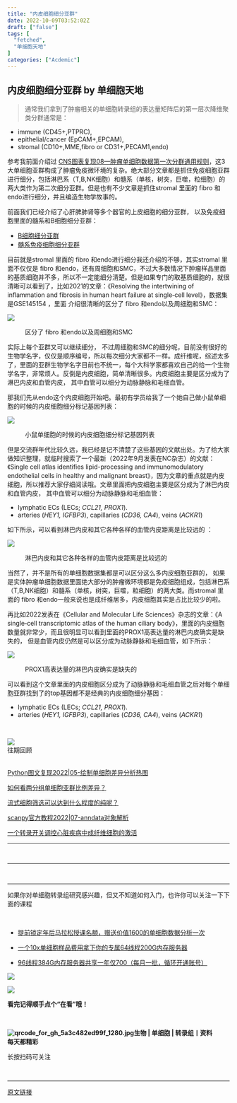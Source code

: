 ```yaml
---
title: "内皮细胞细分亚群"
date: 2022-10-09T03:52:02Z
draft: ["false"]
tags: [
  "fetched",
  "单细胞天地"
]
categories: ["Acdemic"]
---
```

内皮细胞细分亚群 by 单细胞天地
------
<div><section data-tool="mdnice编辑器" data-website="https://www.mdnice.com"><blockquote data-tool="mdnice编辑器"><p>通常我们拿到了肿瘤相关的单细胞转录组的表达量矩阵后的第一层次降维聚类分群通常是：</p></blockquote><ul data-tool="mdnice编辑器"><li><section>immune (CD45+,PTPRC),</section></li><li><section>epithelial/cancer (EpCAM+,EPCAM),</section></li><li><section>stromal (CD10+,MME,fibro or CD31+,PECAM1,endo)</section></li></ul><p data-tool="mdnice编辑器">参考我前面介绍过 <a href="https://mp.weixin.qq.com/s?__biz=MzI1Njk4ODE0MQ==&amp;mid=2247488940&amp;idx=1&amp;sn=1cc8a8a74715087939b9721c0881775d&amp;scene=21#wechat_redirect" data-linktype="2">CNS图表复现08—肿瘤单细胞数据第一次分群通用规则</a>，这3大单细胞亚群构成了肿瘤免疫微环境的复杂。绝大部分文章都是抓住免疫细胞亚群进行细分，包括淋巴系（T,B,NK细胞）和髓系（单核，树突，巨噬，粒细胞）的两大类作为第二次细分亚群。但是也有不少文章是抓住stromal 里面的 fibro 和endo进行细分，并且编造生物学故事的。</p><p data-tool="mdnice编辑器">前面我们已经介绍了心肝脾肺肾等多个器官的上皮细胞的细分亚群， 以及免疫细胞里面的髓系和B细胞细分亚群：</p><ul data-tool="mdnice编辑器"><li><section><a href="https://mp.weixin.qq.com/s?__biz=MzI1Njk4ODE0MQ==&amp;mid=2247506948&amp;idx=1&amp;sn=025d7f91abfa1b68d7910c86cf709e43&amp;scene=21#wechat_redirect" data-linktype="2">B细胞细分亚群</a></section></li><li><section><a href="https://mp.weixin.qq.com/s?__biz=MzI1Njk4ODE0MQ==&amp;mid=2247506971&amp;idx=1&amp;sn=f0242285e2c827d922f938d9858d4ffe&amp;scene=21#wechat_redirect" data-linktype="2">髓系免疫细胞细分亚群</a></section></li></ul><p data-tool="mdnice编辑器">目前就是stromal 里面的 fibro 和endo进行细分我还介绍的不够，其实stromal 里面不仅仅是 fibro 和endo，还有周细胞和SMC，不过大多数情况下肿瘤样品里面的基质细胞并不多，所以不一定能细分清楚。但是如果专门的取基质细胞的，就很清晰可以看到了，比如2021的文章：《Resolving the intertwining of inflammation and fibrosis in human heart failure at single‐cell level》，数据集是GSE145154 ，里面 介绍很清晰的区分了 fibro 和endo以及周细胞和SMC：</p><p><img data-galleryid="" data-ratio="0.6226215644820295" data-s="300,640" data-src="https://mmbiz.qpic.cn/mmbiz_png/siaia0BDGJdjSFsdePaucatsGkFyicbyvsYRutOd2UQEicZIkPmlzXJaWsCeDcvqKoF5C18JKqBNwJqOG3O2CYscZg/640?wx_fmt=png" data-type="png" data-w="1892" src="https://mmbiz.qpic.cn/mmbiz_png/siaia0BDGJdjSFsdePaucatsGkFyicbyvsYRutOd2UQEicZIkPmlzXJaWsCeDcvqKoF5C18JKqBNwJqOG3O2CYscZg/640?wx_fmt=png"></p><figure data-tool="mdnice编辑器"><figcaption>区分了 fibro 和endo以及周细胞和SMC</figcaption></figure><p data-tool="mdnice编辑器">实际上每个亚群又可以继续细分， 不过周细胞和SMC的细分呢，目前没有很好的生物学名字，仅仅是顺序编号，所以每次细分大家都不一样。成纤维呢，综述太多了，里面的亚群生物学名字目前也不统一，每个大科学家都喜欢自己的给一个生物学名字，非常烦人。反倒是内皮细胞，简单清晰很多。内皮细胞主要是区分成为了淋巴内皮和血管内皮， 其中血管可以细分为动脉静脉和毛细血管。</p><p data-tool="mdnice编辑器">那我们先从endo这个内皮细胞开始吧。最初有学员给我了一个她自己做小鼠单细胞的时候的内皮细胞细分标记基因列表：</p><p><img data-galleryid="" data-ratio="0.48743718592964824" data-s="300,640" data-src="https://mmbiz.qpic.cn/mmbiz_png/siaia0BDGJdjSFsdePaucatsGkFyicbyvsY229qBDemXX78NFVFoicK4ejbzgiczetZXo9fib8zHzuibnzIGqgkEcbOtg/640?wx_fmt=png" data-type="png" data-w="796" src="https://mmbiz.qpic.cn/mmbiz_png/siaia0BDGJdjSFsdePaucatsGkFyicbyvsY229qBDemXX78NFVFoicK4ejbzgiczetZXo9fib8zHzuibnzIGqgkEcbOtg/640?wx_fmt=png"></p><figure data-tool="mdnice编辑器"><figcaption>小鼠单细胞的时候的内皮细胞细分标记基因列表</figcaption></figure><p data-tool="mdnice编辑器">但是交流群年代比较久远，我已经是记不清楚了这些基因的文献出处。为了给大家做知识整理，就临时搜索了一个最新（2022年9月发表在NC杂志）的文献：《Single cell atlas identifies lipid-processing and immunomodulatory endothelial cells in healthy and malignant breast》，因为文章的重点就是内皮细胞，所以推荐大家仔细阅读哦。文章里面把内皮细胞主要是区分成为了淋巴内皮和血管内皮， 其中血管可以细分为动脉静脉和毛细血管：</p><ul data-tool="mdnice编辑器"><li><section>lymphatic ECs (LECs; <em>CCL21, PROX1</em>).</section></li><li><section>arteries (<em>HEY1, IGFBP3</em>), capillaries (<em>CD36, CA4</em>), veins (<em>ACKR1</em>)</section></li></ul><p data-tool="mdnice编辑器">如下所示，可以看到淋巴内皮和其它各种各样的血管内皮距离是比较远的 ：</p><p><img data-galleryid="" data-ratio="0.829971181556196" data-s="300,640" data-src="https://mmbiz.qpic.cn/mmbiz_png/siaia0BDGJdjSFsdePaucatsGkFyicbyvsY8jQuEQuCeoHJww4YGzFScKXMR6hyFic84Jv3W7nEE8picyXtlJF3YHDg/640?wx_fmt=png" data-type="png" data-w="694" src="https://mmbiz.qpic.cn/mmbiz_png/siaia0BDGJdjSFsdePaucatsGkFyicbyvsY8jQuEQuCeoHJww4YGzFScKXMR6hyFic84Jv3W7nEE8picyXtlJF3YHDg/640?wx_fmt=png"></p><figure data-tool="mdnice编辑器"><figcaption>淋巴内皮和其它各种各样的血管内皮距离是比较远的</figcaption></figure><p data-tool="mdnice编辑器">当然了，并不是所有的单细胞数据集都是可以区分这么多内皮细胞亚群的， 如果是实体肿瘤单细胞数据里面绝大部分的肿瘤微环境都是免疫细胞组成，包括淋巴系（T,B,NK细胞）和髓系（单核，树突，巨噬，粒细胞）的两大类。而stromal 里面的 fibro 和endo一般来说也是成纤维居多，内皮细胞其实是占比比较少的啦。</p><p data-tool="mdnice编辑器">再比如2022发表在《Cellular and Molecular Life Sciences》杂志的文章：《A single‐cell transcriptomic atlas of the human ciliary body》，里面的内皮细胞数量就非常少，而且很明显可以看到里面的PROX1高表达量的淋巴内皮确实是缺失的， 但是血管内皮仍然是可以区分成为动脉静脉和毛细血管，如下所示：</p><p><img data-galleryid="" data-ratio="0.9152542372881356" data-s="300,640" data-src="https://mmbiz.qpic.cn/mmbiz_png/siaia0BDGJdjSFsdePaucatsGkFyicbyvsYADBH9miaootZnPL7o4OJHttiajsF9LtTI7tnHccsuiaORdnTP9gzXBMiaQ/640?wx_fmt=png" data-type="png" data-w="1416" src="https://mmbiz.qpic.cn/mmbiz_png/siaia0BDGJdjSFsdePaucatsGkFyicbyvsYADBH9miaootZnPL7o4OJHttiajsF9LtTI7tnHccsuiaORdnTP9gzXBMiaQ/640?wx_fmt=png"></p><figure data-tool="mdnice编辑器"><figcaption>PROX1高表达量的淋巴内皮确实是缺失的</figcaption></figure><p data-tool="mdnice编辑器">可以看到这个文章里面的内皮细胞区分成为了动脉静脉和毛细血管之后对每个单细胞亚群找到了的top基因都不是经典的内皮细胞细分基因：</p><ul data-tool="mdnice编辑器"><li><section>lymphatic ECs (LECs; <em>CCL21, PROX1</em>).</section></li><li><section>arteries (<em>HEY1, IGFBP3</em>), capillaries (<em>CD36, CA4</em>), veins (<em>ACKR1</em>)</section></li></ul></section><p><br></p><section><section data-style-type="5" data-tools="新媒体排版" data-id="2440476"><section><section><section><section><img data-ratio="0.9495798319327731" data-type="gif" data-w="119" data-width="100%" data-src="https://mmbiz.qpic.cn/mmbiz_gif/09gp6SvPE04j3m2v7Hr889icHUyibTOHs8YuUibicl7ibRD0ZwG5pDTjBluRreZvuib1o3BibvLkicYhnA4YW7dQsjn0cA/640?wx_fmt=gif&amp;wxfrom=5&amp;wx_lazy=1" src="https://mmbiz.qpic.cn/mmbiz_gif/09gp6SvPE04j3m2v7Hr889icHUyibTOHs8YuUibicl7ibRD0ZwG5pDTjBluRreZvuib1o3BibvLkicYhnA4YW7dQsjn0cA/640?wx_fmt=gif&amp;wxfrom=5&amp;wx_lazy=1"></section><section data-brushtype="text">往期回顾</section><section><br></section></section></section></section><section><section data-autoskip="1"><p><a target="_blank" href="http://mp.weixin.qq.com/s?__biz=MzI1Njk4ODE0MQ==&amp;mid=2247508161&amp;idx=1&amp;sn=a9d2de49e4b489f849e6c088a5f061f4&amp;chksm=ea1ca643dd6b2f5581c197b35e700083b3a7ce3593bfaca797759c428c4f24b3cda0cb098dcf&amp;scene=21#wechat_redirect" textvalue="Python图文复现2022|05-绘制单细胞差异分析热图" linktype="text" imgurl="" imgdata="null" data-itemshowtype="0" tab="innerlink" data-linktype="2" hasload="1">Python图文复现2022|05-绘制单细胞差异分析热图</a><br></p><p><a target="_blank" href="http://mp.weixin.qq.com/s?__biz=MzI1Njk4ODE0MQ==&amp;mid=2247507932&amp;idx=1&amp;sn=4834a6dca7e832b058e811b55f038a78&amp;chksm=ea1cd95edd6b50485f2c1655acce47c6d3f5c4185af84e1ee35abe9be1e9ba4898b64031967c&amp;scene=21#wechat_redirect" textvalue="如何看两分组单细胞亚群比例差异？" linktype="text" imgurl="" imgdata="null" data-itemshowtype="11" tab="innerlink" data-linktype="2" hasload="1">如何看两分组单细胞亚群比例差异？</a><br></p><p><a target="_blank" href="http://mp.weixin.qq.com/s?__biz=MzI1Njk4ODE0MQ==&amp;mid=2247507930&amp;idx=1&amp;sn=20f24108ea33dc10a57f86074602c3e1&amp;chksm=ea1cd958dd6b504e6052d44ad1a2f4f3e495735c390a96b1d7224d7c80fc9f10a8dda4a7639b&amp;scene=21#wechat_redirect" textvalue="流式细胞筛选可以达到什么程度的纯呢？" linktype="text" imgurl="" imgdata="null" data-itemshowtype="11" tab="innerlink" data-linktype="2" hasload="1">流式细胞筛选可以达到什么程度的纯呢？</a><br></p><p><a target="_blank" href="http://mp.weixin.qq.com/s?__biz=MzI1Njk4ODE0MQ==&amp;mid=2247507789&amp;idx=1&amp;sn=4646cf3f642c59246f6f0107d6a704df&amp;chksm=ea1cd9cfdd6b50d952eeefc95eb0da069a35be3d81d7e3164cb50b97ba39c891effcc0a33aa6&amp;scene=21#wechat_redirect" textvalue="scanpy官方教程2022|07-anndata对象解析" linktype="text" imgurl="" imgdata="null" data-itemshowtype="0" tab="innerlink" data-linktype="2" hasload="1">scanpy官方教程2022|07-anndata对象解析</a><br></p><p><a target="_blank" href="http://mp.weixin.qq.com/s?__biz=MzI1Njk4ODE0MQ==&amp;mid=2247507699&amp;idx=1&amp;sn=1c89161ff968c65b59d30bf6a3dcb9d5&amp;chksm=ea1cd871dd6b5167114feed7be7ac51088323273de540fe82c9d5b676fa4e9930552e183811b&amp;scene=21#wechat_redirect" textvalue="一个转录开关调控心脏疾病中成纤维细胞的激活" linktype="text" imgurl="" imgdata="null" data-itemshowtype="0" tab="innerlink" data-linktype="2" hasload="1">一个转录开关调控心脏疾病中成纤维细胞的激活</a><br></p></section></section><hr><p><br></p></section><section data-style-type="5" data-tools="新媒体排版" data-id="2440475"><hr><p><br></p><hr><section><p>如果你对单细胞转录组研究感兴趣，但又不知道如何入门，也许你可以关注一下下面的课程<span></span></p><p><br></p><ul><li><p><a target="_blank" href="http://mp.weixin.qq.com/s?__biz=MzI1Njk4ODE0MQ==&amp;mid=2247505898&amp;idx=1&amp;sn=3caaa355db327f412fe27c969f20533c&amp;chksm=ea1cd168dd6b587e7c955c80a87b78248f4fe7cf88514caf7fdca580e98877d4e2d96e40dcb7&amp;scene=21#wechat_redirect" textvalue="提前锁定年后马拉松授课名额，赠送价值1600的单细胞数据分析一次" linktype="text" imgurl="" imgdata="null" data-itemshowtype="11" tab="innerlink" data-linktype="2" hasload="1">提前锁定年后马拉松授课名额，赠送价值1600的单细胞数据分析一次</a><br></p></li><li><p><a target="_blank" href="http://mp.weixin.qq.com/s?__biz=MzI1Njk4ODE0MQ==&amp;mid=2247501306&amp;idx=1&amp;sn=a38c5d2c3665ec0949649f22a8c7cd72&amp;chksm=ea1cc378dd6b4a6e1cdb72babea1fb4b232810c7656ac81963175e735a8d10a7cfae73921a16&amp;scene=21#wechat_redirect" textvalue="一个10x单细胞样品费用拿下你的专属64线程200G内存服务器" linktype="text" imgurl="" imgdata="null" data-itemshowtype="11" tab="innerlink" data-linktype="2" wah-hotarea="click" hasload="1">一个10x单细胞样品费用拿下你的专属64线程200G内存服务器</a></p></li><li><p><a target="_blank" href="http://mp.weixin.qq.com/s?__biz=MzI1Njk4ODE0MQ==&amp;mid=2247501306&amp;idx=3&amp;sn=64ad5b7771462b946c74733d6e184f5e&amp;chksm=ea1cc378dd6b4a6ef6af8f0751e29c7180a7c69a96c54a94cb6163bc1d4b11daee2893102d53&amp;scene=21#wechat_redirect" textvalue="96线程384G内存服务器共享一年仅700（每月一批，循环开通账号）" linktype="text" imgurl="" imgdata="null" data-itemshowtype="11" tab="innerlink" data-linktype="2" wah-hotarea="click" hasload="1">96线程384G内存服务器共享一年仅700（每月一批，循环开通账号）</a></p></li></ul><p><img data-ratio="1" data-type="gif" data-w="240" data-src="https://mmbiz.qpic.cn/mmbiz_gif/4TKeL1ZejtlKxOib5kmKX6ic6eX0w0WK5jvhtz9yBRsO3OI4yr6S5iaLNM7AbAeuPDHXMvDdur2DRz9wyiax4lEviag/640?wx_fmt=gif&amp;wxfrom=5&amp;wx_lazy=1" src="https://mmbiz.qpic.cn/mmbiz_gif/4TKeL1ZejtlKxOib5kmKX6ic6eX0w0WK5jvhtz9yBRsO3OI4yr6S5iaLNM7AbAeuPDHXMvDdur2DRz9wyiax4lEviag/640?wx_fmt=gif&amp;wxfrom=5&amp;wx_lazy=1"><br></p><p><img data-ratio="0.05278592375366569" data-type="other" data-w="341" data-src="https://mmbiz.qpic.cn/mmbiz/4TKeL1Zejtlq03ZOSZiaTlic1MxgdKiaxTbOZ7ZSe0Xx1Ca8xF3L6Nyj1FYUajtYrSmRIHyZVSsAve0EAvEicZONpg/640?wx_fmt=jpeg&amp;wxfrom=5&amp;wx_lazy=1&amp;wx_co=1" src="https://mmbiz.qpic.cn/mmbiz/4TKeL1Zejtlq03ZOSZiaTlic1MxgdKiaxTbOZ7ZSe0Xx1Ca8xF3L6Nyj1FYUajtYrSmRIHyZVSsAve0EAvEicZONpg/640?wx_fmt=jpeg&amp;wxfrom=5&amp;wx_lazy=1&amp;wx_co=1"></p><p><strong><span>看完记得顺手点个</span></strong><span><strong><span>“在看”</span></strong></span><strong><span>哦！</span></strong></p></section><section><section data-id="93668"><section><section data-width="95%"><section><section><section data-width="38%"><section><section data-tools="135编辑器" data-id="93668"><section><section data-width="95%"><section><section><section data-width="61.8%"><section><section><section><p><br></p><span><strong data-burshtype="text"><img data-copyright="0" data-cropselx1="0" data-cropselx2="109" data-cropsely1="0" data-cropsely2="109" data-ratio="1" data-type="other" data-w="430" title="qrcode_for_gh_5a3c482ed99f_1280.jpg" data-src="https://mmbiz.qpic.cn/mmbiz/siaia0BDGJdjRMGrkqo64BGKecYk4akuHpGHVQs7FeOpY7eWbIPGC1tRw5Tw0oEPmx053mR9FTVerWvhuZchIpZw/640?wx_fmt=jpeg&amp;wxfrom=5&amp;wx_lazy=1&amp;wx_co=1" src="https://mmbiz.qpic.cn/mmbiz/siaia0BDGJdjRMGrkqo64BGKecYk4akuHpGHVQs7FeOpY7eWbIPGC1tRw5Tw0oEPmx053mR9FTVerWvhuZchIpZw/640?wx_fmt=jpeg&amp;wxfrom=5&amp;wx_lazy=1&amp;wx_co=1"><strong data-burshtype="text">生物</strong><strong data-burshtype="text"> | 单细胞 | 转录组丨资料</strong></strong></span></section><section><span><strong data-burshtype="text">每天都精彩</strong></span></section></section></section><section><section><section><section><section><section><p><span>长按扫码可关注</span></p></section></section></section></section></section></section></section></section></section></section></section></section></section></section></section></section></section></section></section></section></section></section><p><br></p></div>  
<hr>
<a href="https://mp.weixin.qq.com/s/mUQby-dLvoW9k3Cis6J5Lw",target="_blank" rel="noopener noreferrer">原文链接</a>
